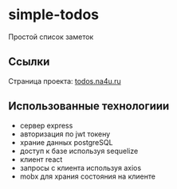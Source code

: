 # simple-todos
Простой список заметок

## Ссылки
Страница проекта: [todos.na4u.ru](todos.na4u.ru)

## Использованные технологиии
- сервер express
- авторизация по jwt токену
- храние данных postgreSQL
- доступ к базе используя sequelize
- клиент react
- запросы с клиента используя axios
- mobx для храния состояния на клиенте
